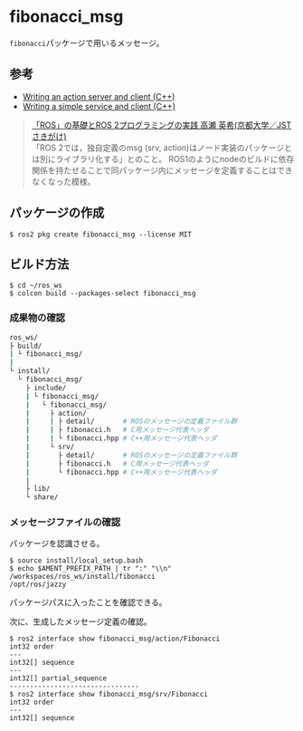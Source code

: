 # fibonacci_msg

`fibonacci`パッケージで用いるメッセージ。

## 参考

- [Writing an action server and client (C++)](https://docs.ros.org/en/jazzy/Tutorials/Intermediate/Writing-an-Action-Server-Client/Cpp.html#writing-an-action-server-and-client-c)
- [Writing a simple service and client (C++)](https://docs.ros.org/en/jazzy/Tutorials/Beginner-Client-Libraries/Writing-A-Simple-Cpp-Service-And-Client.html#writing-a-simple-service-and-client-c)

> [「ROS」の基礎とROS 2プログラミングの実践 ⾼瀬 英希(京都⼤学／JSTさきがけ)](http://lab3.kuis.kyoto-u.ac.jp/~takase/ros/4dashing.pdf)  
> 「ROS 2では，独⾃定義のmsg (srv, action)はノード実装のパッケージとは別にライブラリ化する」とのこと。
> ROS1のようにnodeのビルドに依存関係を持たせることで同パッケージ内にメッセージを定義することはできなくなった模様。

## パッケージの作成

```console
$ ros2 pkg create fibonacci_msg --license MIT
```

## ビルド方法

```console
$ cd ~/ros_ws
$ colcon build --packages-select fibonacci_msg
```

### 成果物の確認

```bash
ros_ws/
├ build/
| └ fibonacci_msg/
|
└ install/
  └ fibonacci_msg/
    ├ include/
    | └ fibonacci_msg/
    |   └ fibonacci_msg/
    |     ├ action/
    |     | ├ detail/       # ROSのメッセージの定義ファイル群
    |     | ├ fibonacci.h   # C用メッセージ代表ヘッダ
    |     | └ fibonacci.hpp # C++用メッセージ代表ヘッダ
    |     └ srv/
    |       ├ detail/       # ROSのメッセージの定義ファイル群
    |       ├ fibonacci.h   # C用メッセージ代表ヘッダ
    |       └ fibonacci.hpp # C++用メッセージ代表ヘッダ
    |
    ├ lib/
    └ share/
```

### メッセージファイルの確認

パッケージを認識させる。

```console
$ source install/local_setup.bash
$ echo $AMENT_PREFIX_PATH | tr ":" "\\n"
/workspaces/ros_ws/install/fibonacci
/opt/ros/jazzy
```

パッケージパスに入ったことを確認できる。

次に、生成したメッセージ定義の確認。

```console
$ ros2 interface show fibonacci_msg/action/Fibonacci
int32 order
---
int32[] sequence
---
int32[] partial_sequence
--------------------------------
$ ros2 interface show fibonacci_msg/srv/Fibonacci
int32 order
---
int32[] sequence
```

